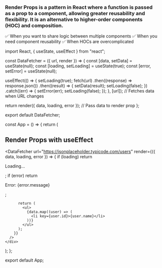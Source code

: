 ### Render Props is a pattern in React where a function is passed as a prop to a component, allowing greater reusability and flexibility. It is an alternative to higher-order components (HOC) and composition.

✅ When you want to share logic between multiple components
✅ When you need component reusability
✅ When HOCs are overcomplicated

import React, { useState, useEffect } from "react";

const DataFetcher = ({ url, render }) => {
  const [data, setData] = useState(null);
  const [loading, setLoading] = useState(true);
  const [error, setError] = useState(null);

  useEffect(() => {
    setLoading(true);
    fetch(url)
      .then((response) => response.json())
      .then((result) => {
        setData(result);
        setLoading(false);
      })
      .catch((err) => {
        setError(err);
        setLoading(false);
      });
  }, [url]); // Fetches data when URL changes

  return render({ data, loading, error }); // Pass data to render prop
};

export default DataFetcher;


<!-- import DataFetcher from "./DataFetcher"; -->

const App = () => {
  return (
    <div>
      <h2>Render Props with useEffect</h2>
      <DataFetcher
        url="https://jsonplaceholder.typicode.com/users"
        render={({ data, loading, error }) => {
          if (loading) return <p>Loading...</p>;
          if (error) return <p>Error: {error.message}</p>;

          return (
            <ul>
              {data.map((user) => (
                <li key={user.id}>{user.name}</li>
              ))}
            </ul>
          );
        }}
      />
    </div>
  );
};

export default App;
